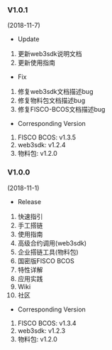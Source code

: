### V1.0.1
(2018-11-7)

* Update
1. 更新web3sdk说明文档
2. 更新使用指南

* Fix
1. 修复web3sdk文档描述bug
2. 修复物料包文档描述bug
3. 修复FISCO-BCOS文档描述bug 


* Corresponding Version
1. FISCO BCOS: v1.3.5
2. web3sdk: v1.2.4
3. 物料包: v1.2.0

### V1.0.0

(2018-11-1)

* Release
1. 快速指引
2. 手工搭链
3. 使用指南
4. 高级合约调用(web3sdk)
5. 企业搭链工具(物料包)
6. 国密版FISCO BCOS
7. 特性详解
8. 应用实践
9. Wiki
10. 社区

* Corresponding Version
1. FISCO BCOS: v1.3.4
2. web3sdk: v1.2.3
3. 物料包: v1.2.0
